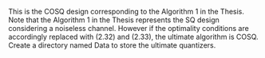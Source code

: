 This is the COSQ design corresponding to the Algorithm 1 in the Thesis. Note that the Algorithm 1 in the Thesis represents the SQ design considering a noiseless channel. However if the optimality conditions are accordingly replaced with (2.32) and (2.33), the ultimate algorithm is COSQ. Create a directory named Data to store the ultimate quantizers.
